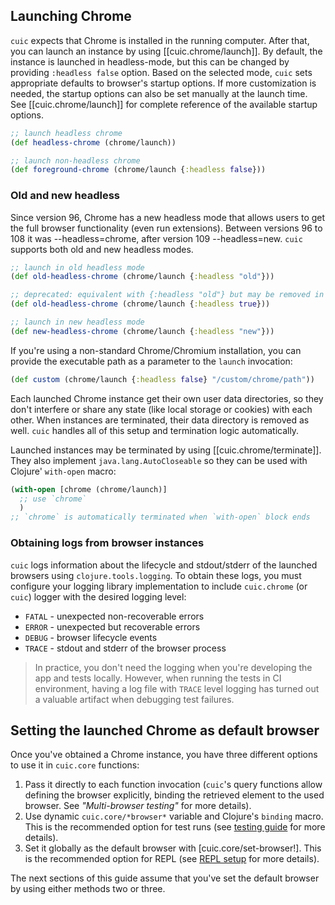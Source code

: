 ## Launching Chrome

`cuic` expects that Chrome is installed in the running computer. After 
that, you can launch an instance by using [[cuic.chrome/launch]]. By
default, the instance is launched in headless-mode, but this can be 
changed by providing `:headless false` option. Based on the selected
mode, `cuic` sets appropriate defaults to browser's startup options.
If more customization is needed, the startup options can also be set
manually at the launch time. See [[cuic.chrome/launch]] for complete
reference of the available startup options.

```clojure 
;; launch headless chrome
(def headless-chrome (chrome/launch))

;; launch non-headless chrome
(def foreground-chrome (chrome/launch {:headless false}))
```

### Old and new headless

Since version 96, Chrome has a new headless mode that allows users to get the
full browser functionality (even run extensions). Between versions 96 to 108 it was
--headless=chrome, after version 109 --headless=new. `cuic` supports both old and new
headless modes.

```clojure
;; launch in old headless mode
(def old-headless-chrome (chrome/launch {:headless "old"}))

;; deprecated: equivalent with {:headless "old"} but may be removed in future
(def old-headless-chrome (chrome/launch {:headless true}))

;; launch in new headless mode
(def new-headless-chrome (chrome/launch {:headless "new"}))
```

If you're using a non-standard Chrome/Chromium installation, you can
provide the executable path as a parameter to the `launch` invocation:

```clojure 
(def custom (chrome/launch {:headless false} "/custom/chrome/path"))
```

Each launched Chrome instance get their own user data directories, so 
they don't interfere or share any state (like local storage or cookies) 
with each other. When instances are terminated, their data directory is 
removed as well. `cuic` handles all of this setup and termination 
logic automatically.

Launched instances may be terminated by using [[cuic.chrome/terminate]].
They also implement `java.lang.AutoCloseable` so they can be used with
Clojure' `with-open` macro:

```clojure  
(with-open [chrome (chrome/launch)]
  ;; use `chrome`
  )
;; `chrome` is automatically terminated when `with-open` block ends
``` 

### Obtaining logs from browser instances

`cuic` logs information about the lifecycle and stdout/stderr of the 
launched browsers using `clojure.tools.logging`. To obtain these logs,
you must configure your logging library implementation to include 
`cuic.chrome` (or `cuic`) logger with the desired logging level:

   * `FATAL` - unexpected non-recoverable errors
   * `ERROR` - unexpected but recoverable errors
   * `DEBUG` - browser lifecycle events
   * `TRACE` - stdout and stderr of the browser process

> In practice, you don't need the logging when you're developing the app
> and tests locally. However, when running the tests in CI environment,
> having a log file with `TRACE` level logging has turned out a valuable
> artifact when debugging test failures.

## Setting the launched Chrome as default browser

Once you've obtained a Chrome instance, you have three different options 
to use it in `cuic.core` functions:

1. Pass it directly to each function invocation (`cuic`'s query functions 
   allow defining the browser explicitly, binding the retrieved element to 
   the used browser. See *"Multi-browser testing"* for more details).
3. Use dynamic `cuic.core/*browser*` variable and Clojure's `binding` macro. 
   This is the recommended option for test runs (see [testing guide](./tests.md) 
   for more details).
4. Set it globally as the default browser with [cuic.core/set-browser!]. 
   This is the recommended option for REPL (see [REPL setup](./repl.md) for 
   more details).

The next sections of this guide assume that you've set the default 
browser by using either methods two or three.
